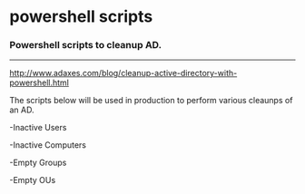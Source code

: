 # powershell scripts

### Powershell scripts to cleanup AD.

---

http://www.adaxes.com/blog/cleanup-active-directory-with-powershell.html

The scripts below will be used in production to perform various cleaunps of an AD.

-Inactive Users

-Inactive Computers

-Empty Groups

-Empty OUs
